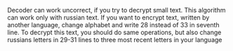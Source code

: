Decoder can work uncorrect, if you try to decrypt small text.
This algorithm can work only with russian text. 
If you want to encrypt text, written by another language, change alphabet and write 28 instead of 33 in seventh line. 
To decrypt this text, you should do same operations, but also change russians letters in 29-31 lines to three most recent letters in your language

